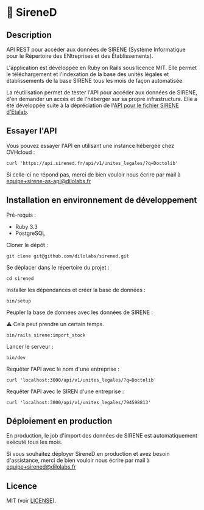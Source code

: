 # 🏢 SireneD

## Description

API REST pour accéder aux données de SIRENE (Système Informatique pour le Répertoire des ENtreprises et des Établissements).

L'application est développée en Ruby on Rails sous licence MIT. Elle permet le téléchargement et l'indexation de la base des unités légales et établissements de la base SIRENE tous les mois de façon automatisée.

La réutilisation permet de tester l'API pour accéder aux données de SIRENE, d'en demander un accès et de l'héberger sur sa propre infrastructure. Elle a été développée suite à la dépréciation de l'[API pour le fichier SIRENE d'Etalab](https://github.com/etalab/sirene_as_api).

## Essayer l'API

Vous pouvez essayer l'API en utilisant une instance hébergée chez OVHcloud :

    curl 'https://api.sirened.fr/api/v1/unites_legales/?q=Doctolib'

Si celle-ci ne répond pas, merci de bien vouloir nous écrire par mail à equipe+sirene-as-api@dilolabs.fr

## Installation en environnement de développement

Pré-requis :

- Ruby 3.3
- PostgreSQL

Cloner le dépôt :

    git clone git@github.com/dilolabs/sirened.git

Se déplacer dans le répertoire du projet :

    cd sirened

Installer les dépendances et créer la base de données :

    bin/setup

Peupler la base de données avec les données de SIRENE :

⚠️  Cela peut prendre un certain temps.

    bin/rails sirene:import_stock

Lancer le serveur :

    bin/dev

Requêter l'API avec le nom d'une entreprise :

    curl 'localhost:3000/api/v1/unites_legales/?q=Doctolib'

Requêter l'API avec le SIREN d'une entreprise :

    curl 'localhost:3000/api/v1/unites_legales/794598813'

## Déploiement en production

En production, le job d'import des données de SIRENE est automatiquement exécuté tous les mois.

Si vous souhaitez déployer SireneD en production et avez besoin d'assistance, merci de bien vouloir nous écrire par mail à equipe+sirened@dilolabs.fr

## Licence

MIT (voir [LICENSE](LICENSE)).

